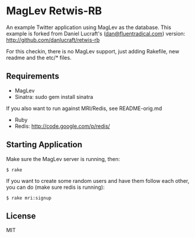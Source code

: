MagLev Retwis-RB
================

An example Twitter application using MagLev as the database.  This example
is forked from Daniel Lucraft's (dan@fluentradical.com) version:
http://github.com/danlucraft/retwis-rb

For this checkin, there is no MagLev support, just adding Rakefile, new
readme and the etc/* files.

Requirements
------------

 * MagLev
 * Sinatra: sudo gem install sinatra

If you also want to run against MRI/Redis, see README-orig.md

 * Ruby
 * Redis: http://code.google.com/p/redis/

Starting Application
--------------------

Make sure the MagLev server is running, then:

    $ rake

If you want to create some random users and have them follow each other,
you can do (make sure redis is running):

    $ rake mri:signup

License
-------

MIT
